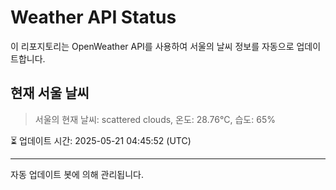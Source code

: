 
# Weather API Status

이 리포지토리는 OpenWeather API를 사용하여 서울의 날씨 정보를 자동으로 업데이트합니다.

## 현재 서울 날씨
> 서울의 현재 날씨: scattered clouds, 온도: 28.76°C, 습도: 65%

⏳ 업데이트 시간: 2025-05-21 04:45:52 (UTC)

---
자동 업데이트 봇에 의해 관리됩니다.
